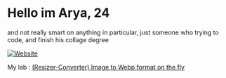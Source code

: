 # Hello im Arya, 24
and not really smart on anything in particular, just someone who trying to code, and finish his collage degree 

[![Website](https://img.shields.io/badge/LinkedIn-0077B5?style=for-the-badge&logo=linkedin&logoColor=white)](https://www.linkedin.com/in/arya-rangga-kusuma)

My lab :
[(Resizer-Converter) Image to Webp format on the fly](https://the-great-ark1109-site.netlify.app/ "Heading link")
